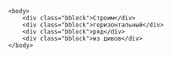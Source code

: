 
    <body>
        <div class="bblock">Строим</div>
        <div class="bblock">горизонтальный</div>
        <div class="bblock">ряд</div>
        <div class="bblock">из дивов</div>
    </body>
  


    
    
